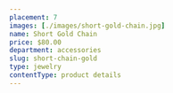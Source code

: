 ```yaml
---
placement: 7
images: [./images/short-gold-chain.jpg]
name: Short Gold Chain
price: $80.00
department: accessories
slug: short-chain-gold
type: jewelry
contentType: product details
---
```

